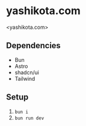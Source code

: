 # yashikota.com

<yashikota.com>

## Dependencies

- Bun
- Astro
- shadcn/ui
- Tailwind

## Setup

1. `bun i`
2. `bun run dev`
